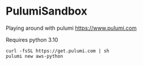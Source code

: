 # PulumiSandbox
Playing around with pulumi
https://www.pulumi.com


Requires python 3.10

```
curl -fsSL https://get.pulumi.com | sh
pulumi new aws-python
```